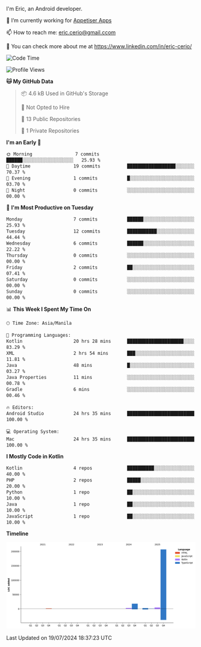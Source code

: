 
I'm Eric, an Android developer.

🔭 I’m currently working for [Appetiser Apps](http://appetiser.com.au)

📫 How to reach me: eric.cerio@gmail.ccom

👀 You can check more about me at https://www.linkedin.com/in/eric-cerio/

<!--START_SECTION:waka-->
![Code Time](http://img.shields.io/badge/Code%20Time-140%20hrs%2016%20mins-blue)

![Profile Views](http://img.shields.io/badge/Profile%20Views-3-blue)

**🐱 My GitHub Data** 

> 📦 4.6 kB Used in GitHub's Storage 
 > 
> 🚫 Not Opted to Hire
 > 
> 📜 13 Public Repositories 
 > 
> 🔑 1 Private Repositories 
 > 
**I'm an Early 🐤** 

```text
🌞 Morning                7 commits           ██████░░░░░░░░░░░░░░░░░░░   25.93 % 
🌆 Daytime                19 commits          ██████████████████░░░░░░░   70.37 % 
🌃 Evening                1 commits           █░░░░░░░░░░░░░░░░░░░░░░░░   03.70 % 
🌙 Night                  0 commits           ░░░░░░░░░░░░░░░░░░░░░░░░░   00.00 % 
```
📅 **I'm Most Productive on Tuesday** 

```text
Monday                   7 commits           ██████░░░░░░░░░░░░░░░░░░░   25.93 % 
Tuesday                  12 commits          ███████████░░░░░░░░░░░░░░   44.44 % 
Wednesday                6 commits           ██████░░░░░░░░░░░░░░░░░░░   22.22 % 
Thursday                 0 commits           ░░░░░░░░░░░░░░░░░░░░░░░░░   00.00 % 
Friday                   2 commits           ██░░░░░░░░░░░░░░░░░░░░░░░   07.41 % 
Saturday                 0 commits           ░░░░░░░░░░░░░░░░░░░░░░░░░   00.00 % 
Sunday                   0 commits           ░░░░░░░░░░░░░░░░░░░░░░░░░   00.00 % 
```


📊 **This Week I Spent My Time On** 

```text
🕑︎ Time Zone: Asia/Manila

💬 Programming Languages: 
Kotlin                   20 hrs 28 mins      █████████████████████░░░░   83.29 % 
XML                      2 hrs 54 mins       ███░░░░░░░░░░░░░░░░░░░░░░   11.81 % 
Java                     48 mins             █░░░░░░░░░░░░░░░░░░░░░░░░   03.27 % 
Java Properties          11 mins             ░░░░░░░░░░░░░░░░░░░░░░░░░   00.78 % 
Gradle                   6 mins              ░░░░░░░░░░░░░░░░░░░░░░░░░   00.46 % 

🔥 Editors: 
Android Studio           24 hrs 35 mins      █████████████████████████   100.00 % 

💻 Operating System: 
Mac                      24 hrs 35 mins      █████████████████████████   100.00 % 
```

**I Mostly Code in Kotlin** 

```text
Kotlin                   4 repos             ██████████░░░░░░░░░░░░░░░   40.00 % 
PHP                      2 repos             █████░░░░░░░░░░░░░░░░░░░░   20.00 % 
Python                   1 repo              ██░░░░░░░░░░░░░░░░░░░░░░░   10.00 % 
Java                     1 repo              ██░░░░░░░░░░░░░░░░░░░░░░░   10.00 % 
JavaScript               1 repo              ██░░░░░░░░░░░░░░░░░░░░░░░   10.00 % 
```



**Timeline**

![Lines of Code chart](https://raw.githubusercontent.com/eric-cerio/eric-cerio/main/assets/bar_graph.png)


 Last Updated on 19/07/2024 18:37:23 UTC
<!--END_SECTION:waka-->
